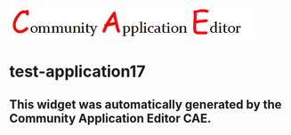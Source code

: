 ![CAE](https://github.com/cae-test/frontendComponent-test-application17/blob/gh-pages/img/logo.png)  

test-application17
===================


This widget was automatically generated by the Community Application Editor CAE.  
---------------
